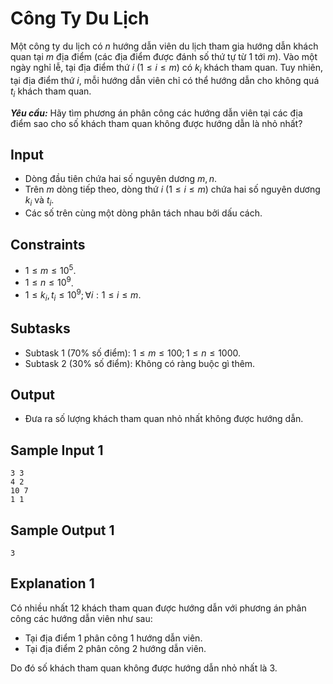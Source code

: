 # Công Ty Du Lịch

Một công ty du lịch có $n$ hướng dẫn viên du lịch tham gia hướng dẫn khách quan tại $m$ địa điểm (các địa điểm được đánh số thứ tự từ $1$ tới $m$). Vào một ngày nghỉ lễ, tại địa điểm thứ $i \ (1 \le i \le m)$ có $k_i$ khách tham quan. Tuy nhiên, tại địa điểm thứ $i,$ mỗi hướng dẫn viên chỉ có thể hướng dẫn cho không quá $t_i$ khách tham quan.

***Yêu cầu:*** Hãy tìm phương án phân công các hướng dẫn viên tại các địa điểm sao cho số khách tham quan không được hướng dẫn là nhỏ nhất?

## Input

- Dòng đầu tiên chứa hai số nguyên dương $m, n$.
- Trên $m$ dòng tiếp theo, dòng thứ $i \ (1 \le i \le m)$ chứa hai số nguyên dương $k_i$ và $t_i$.
- Các số trên cùng một dòng phân tách nhau bởi dấu cách.

## Constraints

- $1 \le m \le 10^5$.
- $1 \le n \le 10^9$.
- $1 \le k_i,t_i \le 10^9; \forall i: 1\le i\le m$.

## Subtasks

- Subtask $1$ ($70\%$ số điểm): $1 \le m \le 100; 1 \le n \le 1000$.
- Subtask $2$ ($30\%$ số điểm): Không có ràng buộc gì thêm.

## Output

- Đưa ra số lượng khách tham quan nhỏ nhất không được hướng dẫn.

## Sample Input 1

```
3 3
4 2
10 7
1 1
```

## Sample Output 1

```
3
```

## Explanation 1

Có nhiều nhất $12$ khách tham quan được hướng dẫn với phương án phân công các hướng dẫn viên như sau:
- Tại địa điểm $1$ phân công $1$ hướng dẫn viên.
- Tại địa điểm $2$ phân công $2$ hướng dẫn viên.

Do đó số khách tham quan không được hướng dẫn nhỏ nhất là $3$.


